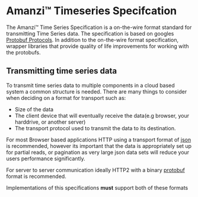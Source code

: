 # Amanzi™ Timeseries Specifcation

The Amanzi™ Time Series Specification is a on-the-wire format standard for transmitting 
Time Series data. The specification is based on googles [Protobuf Protocols](https://developers.google.com/protocol-buffers/).
In addition to the on-the-wire format specification, wrapper libraries that provide quality of life improvements for working with
the protobufs. 

## Transmitting time series data 

To transmit time series data to multiple components in a cloud based system a common structure is needed. There are many
things to consider when deciding on a format for transport such as: 

* Size of the data  
* The client device that will eventually receive the data(e.g browser, your harddrive, or another server) 
* The transport protocol used to transmit the data to its destination. 

For most Browser based applications HTTP using a transport format of [json](https://www.json.org/) is recommended, however its important that
the data is appropriately set up for partial reads, or pagination as very large json data sets will reduce your users 
performance significantly.

For server to server communication ideally HTTP2 with a binary [protobuf](https://developers.google.com/protocol-buffers/) format is recommended.

Implementations of this specifications **must** support both of these formats

